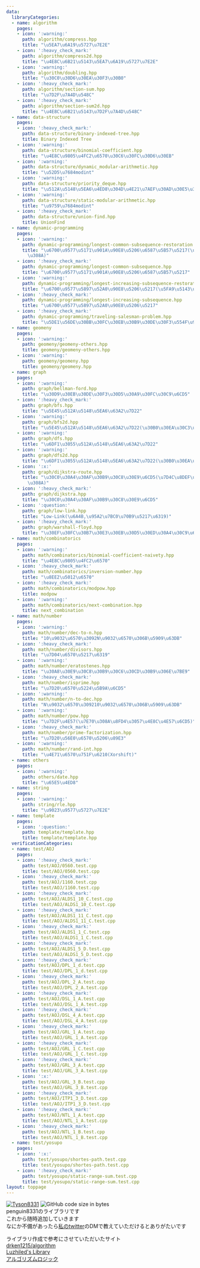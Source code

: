 ```yaml
---
data:
  libraryCategories:
  - name: algorithm
    pages:
    - icon: ':warning:'
      path: algorithm/compress.hpp
      title: "\u5EA7\u6A19\u5727\u7E2E"
    - icon: ':heavy_check_mark:'
      path: algorithm/compress2d.hpp
      title: "\u4E8C\u6B21\u5143\u5EA7\u6A19\u5727\u7E2E"
    - icon: ':warning:'
      path: algorithm/doubling.hpp
      title: "\u30C0\u30D6\u30EA\u30F3\u30B0"
    - icon: ':heavy_check_mark:'
      path: algorithm/section-sum.hpp
      title: "\u7D2F\u7A4D\u548C"
    - icon: ':heavy_check_mark:'
      path: algorithm/section-sum2d.hpp
      title: "\u4E8C\u6B21\u5143\u7D2F\u7A4D\u548C"
  - name: data-structure
    pages:
    - icon: ':heavy_check_mark:'
      path: data-structure/binary-indexed-tree.hpp
      title: Binary Indexed Tree
    - icon: ':warning:'
      path: data-structure/binomial-coefficient.hpp
      title: "\u4E8C\u9805\u4FC2\u6570\u30C6\u30FC\u30D6\u30EB"
    - icon: ':warning:'
      path: data-structure/dynamic_modular-arithmetic.hpp
      title: "\u52D5\u7684modint"
    - icon: ':warning:'
      path: data-structure/priority_deque.hpp
      title: "\u512A\u5148\u5EA6\u4ED8\u304D\u4E21\u7AEF\u30AD\u30E5\u30FC"
    - icon: ':warning:'
      path: data-structure/static-modular-arithmetic.hpp
      title: "\u9759\u7684modint"
    - icon: ':heavy_check_mark:'
      path: data-structure/union-find.hpp
      title: UnionFind
  - name: dynamic-programming
    pages:
    - icon: ':warning:'
      path: dynamic-programming/longest-common-subsequence-restoration.hpp
      title: "\u6700\u9577\u5171\u901A\u90E8\u5206\u6587\u5B57\u5217(\u5FA9\u5143\u3042\
        \u308A)"
    - icon: ':heavy_check_mark:'
      path: dynamic-programming/longest-common-subsequence.hpp
      title: "\u6700\u9577\u5171\u901A\u90E8\u5206\u6587\u5B57\u5217"
    - icon: ':warning:'
      path: dynamic-programming/longest-increasing-subsequence-restoration.hpp
      title: "\u6700\u9577\u5897\u52A0\u90E8\u5206\u5217(\u5FA9\u5143\u3042\u308A)"
    - icon: ':heavy_check_mark:'
      path: dynamic-programming/longest-increasing-subsequence.hpp
      title: "\u6700\u9577\u5897\u52A0\u90E8\u5206\u5217"
    - icon: ':heavy_check_mark:'
      path: dynamic-programming/traveling-salesman-problem.hpp
      title: "\u5DE1\u56DE\u30BB\u30FC\u30EB\u30B9\u30DE\u30F3\u554F\u984C(bitDP)"
  - name: geomeny
    pages:
    - icon: ':warning:'
      path: geomeny/geomeny-others.hpp
      title: geomeny/geomeny-others.hpp
    - icon: ':warning:'
      path: geomeny/geomeny.hpp
      title: geomeny/geomeny.hpp
  - name: graph
    pages:
    - icon: ':warning:'
      path: graph/bellman-ford.hpp
      title: "\u30D9\u30EB\u30DE\u30F3\u30D5\u30A9\u30FC\u30C9\u6CD5"
    - icon: ':heavy_check_mark:'
      path: graph/bfs.hpp
      title: "\u5E45\u512A\u5148\u5EA6\u63A2\u7D22"
    - icon: ':warning:'
      path: graph/bfs2d.hpp
      title: "\u5E45\u512A\u5148\u5EA6\u63A2\u7D22(\u30B0\u30EA\u30C3\u30C9)"
    - icon: ':warning:'
      path: graph/dfs.hpp
      title: "\u6DF1\u3055\u512A\u5148\u5EA6\u63A2\u7D22"
    - icon: ':warning:'
      path: graph/dfs2d.hpp
      title: "\u6DF1\u3055\u512A\u5148\u5EA6\u63A2\u7D22(\u30B0\u30EA\u30C3\u30C9)"
    - icon: ':x:'
      path: graph/dijkstra-route.hpp
      title: "\u30C0\u30A4\u30AF\u30B9\u30C8\u30E9\u6CD5(\u7D4C\u8DEF\u5FA9\u5143\u3042\
        \u308A)"
    - icon: ':heavy_check_mark:'
      path: graph/dijkstra.hpp
      title: "\u30C0\u30A4\u30AF\u30B9\u30C8\u30E9\u6CD5"
    - icon: ':question:'
      path: graph/low-link.hpp
      title: "Low-Link(\u6A4B,\u95A2\u7BC0\u70B9\u5217\u6319)"
    - icon: ':heavy_check_mark:'
      path: graph/warshall-floyd.hpp
      title: "\u30EF\u30FC\u30B7\u30E3\u30EB\u30D5\u30ED\u30A4\u30C9\u6CD5"
  - name: math/combinatorics
    pages:
    - icon: ':warning:'
      path: math/combinatorics/binomial-coefficient-naivety.hpp
      title: "\u4E8C\u9805\u4FC2\u6570"
    - icon: ':heavy_check_mark:'
      path: math/combinatorics/inversion-number.hpp
      title: "\u8EE2\u5012\u6570"
    - icon: ':heavy_check_mark:'
      path: math/combinatorics/modpow.hpp
      title: modpow
    - icon: ':warning:'
      path: math/combinatorics/next-combination.hpp
      title: next_combination
  - name: math/number
    pages:
    - icon: ':warning:'
      path: math/number/dec-to-n.hpp
      title: "10\u9032\u6570\u3092N\u9032\u6570\u306B\u5909\u63DB"
    - icon: ':heavy_check_mark:'
      path: math/number/divisors.hpp
      title: "\u7D04\u6570\u5217\u6319"
    - icon: ':warning:'
      path: math/number/eratostenes.hpp
      title: "\u30A8\u30E9\u30C8\u30B9\u30C6\u30CD\u30B9\u306E\u7BE9"
    - icon: ':heavy_check_mark:'
      path: math/number/isprime.hpp
      title: "\u7D20\u6570\u5224\u5B9A\u6CD5"
    - icon: ':warning:'
      path: math/number/n-to-dec.hpp
      title: "N\u9032\u6570\u309210\u9032\u6570\u306B\u5909\u63DB"
    - icon: ':warning:'
      path: math/number/pow.hpp
      title: "\u7D2F\u4E57(\u7E70\u308A\u8FD4\u3057\u4E8C\u4E57\u6CD5)"
    - icon: ':heavy_check_mark:'
      path: math/number/prime-factorization.hpp
      title: "\u7D20\u56E0\u6570\u5206\u89E3"
    - icon: ':warning:'
      path: math/number/rand-int.hpp
      title: "\u4E71\u6570\u751F\u6210(Xorshift)"
  - name: others
    pages:
    - icon: ':warning:'
      path: others/date.hpp
      title: "\u65E5\u4ED8"
  - name: string
    pages:
    - icon: ':warning:'
      path: string/rle.hpp
      title: "\u9023\u9577\u5727\u7E2E"
  - name: template
    pages:
    - icon: ':question:'
      path: template/template.hpp
      title: template/template.hpp
  verificationCategories:
  - name: test/AOJ
    pages:
    - icon: ':heavy_check_mark:'
      path: test/AOJ/0560.test.cpp
      title: test/AOJ/0560.test.cpp
    - icon: ':heavy_check_mark:'
      path: test/AOJ/1160.test.cpp
      title: test/AOJ/1160.test.cpp
    - icon: ':heavy_check_mark:'
      path: test/AOJ/ALDS1_10_C.test.cpp
      title: test/AOJ/ALDS1_10_C.test.cpp
    - icon: ':heavy_check_mark:'
      path: test/AOJ/ALDS1_11_C.test.cpp
      title: test/AOJ/ALDS1_11_C.test.cpp
    - icon: ':heavy_check_mark:'
      path: test/AOJ/ALDS1_1_C.test.cpp
      title: test/AOJ/ALDS1_1_C.test.cpp
    - icon: ':heavy_check_mark:'
      path: test/AOJ/ALDS1_5_D.test.cpp
      title: test/AOJ/ALDS1_5_D.test.cpp
    - icon: ':heavy_check_mark:'
      path: test/AOJ/DPL_1_d.test.cpp
      title: test/AOJ/DPL_1_d.test.cpp
    - icon: ':heavy_check_mark:'
      path: test/AOJ/DPL_2_A.test.cpp
      title: test/AOJ/DPL_2_A.test.cpp
    - icon: ':heavy_check_mark:'
      path: test/AOJ/DSL_1_A.test.cpp
      title: test/AOJ/DSL_1_A.test.cpp
    - icon: ':heavy_check_mark:'
      path: test/AOJ/DSL_4_A.test.cpp
      title: test/AOJ/DSL_4_A.test.cpp
    - icon: ':heavy_check_mark:'
      path: test/AOJ/GRL_1_A.test.cpp
      title: test/AOJ/GRL_1_A.test.cpp
    - icon: ':heavy_check_mark:'
      path: test/AOJ/GRL_1_C.test.cpp
      title: test/AOJ/GRL_1_C.test.cpp
    - icon: ':heavy_check_mark:'
      path: test/AOJ/GRL_3_A.test.cpp
      title: test/AOJ/GRL_3_A.test.cpp
    - icon: ':x:'
      path: test/AOJ/GRL_3_B.test.cpp
      title: test/AOJ/GRL_3_B.test.cpp
    - icon: ':heavy_check_mark:'
      path: test/AOJ/ITP1_3_D.test.cpp
      title: test/AOJ/ITP1_3_D.test.cpp
    - icon: ':heavy_check_mark:'
      path: test/AOJ/NTL_1_A.test.cpp
      title: test/AOJ/NTL_1_A.test.cpp
    - icon: ':heavy_check_mark:'
      path: test/AOJ/NTL_1_B.test.cpp
      title: test/AOJ/NTL_1_B.test.cpp
  - name: test/yosupo
    pages:
    - icon: ':x:'
      path: test/yosupo/shortes-path.test.cpp
      title: test/yosupo/shortes-path.test.cpp
    - icon: ':heavy_check_mark:'
      path: test/yosupo/static-range-sum.test.cpp
      title: test/yosupo/static-range-sum.test.cpp
layout: toppage
---
```

[![Tyson8331](https://img.shields.io/endpoint?url=https%3A%2F%2Fatcoder-badges.now.sh%2Fapi%2Fatcoder%2Fjson%2FTyson8331)](https://atcoder.jp/users/Tyson8331)
![GitHub code size in bytes](https://img.shields.io/github/languages/code-size/penguin8331/library?style=flat-square)<br>
penguin8331のライブラリです<br>
これから随時追加していきます<br>
なにか不備があったら[私のtwitter](https://twitter.com/penguin8331)のDMで教えていただけるとありがたいです<br>

ライブラリ作成で参考にさせていただいたサイト<br>
[drken1215/algorithm](https://github.com/drken1215/algorithm)<br>
[Luzhiled's Library](https://ei1333.github.io/library/)<br>
[アルゴリズムロジック](https://algo-logic.info/)<br>
